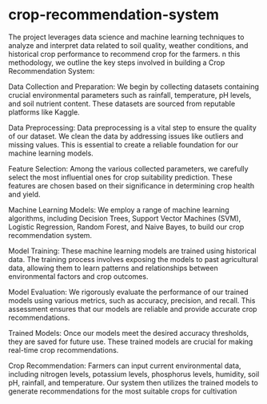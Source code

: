 # crop-recommendation-system
The project leverages data science and machine learning techniques to analyze and interpret data related to soil quality, weather conditions, and historical crop performance to recommend crop for the farmers.​
n this methodology, we outline the key steps involved in building a Crop Recommendation System: 

Data Collection and Preparation: We begin by collecting datasets containing crucial environmental parameters such as rainfall, temperature, pH levels, and soil nutrient content. These datasets are sourced from reputable platforms like Kaggle. 

Data Preprocessing: Data preprocessing is a vital step to ensure the quality of our dataset. We clean the data by addressing issues like outliers and missing values. This is essential to create a reliable foundation for our machine learning models. 

Feature Selection: Among the various collected parameters, we carefully select the most influential ones for crop suitability prediction. These features are chosen based on their significance in determining crop health and yield. 

Machine Learning Models: We employ a range of machine learning algorithms, including Decision Trees, Support Vector Machines (SVM), Logistic Regression, Random Forest, and Naive Bayes, to build our crop recommendation system. 

Model Training: These machine learning models are trained using historical data. The training process involves exposing the models to past agricultural data, allowing them to learn patterns and relationships between environmental factors and crop outcomes. 

Model Evaluation: We rigorously evaluate the performance of our trained models using various metrics, such as accuracy, precision, and recall. This assessment ensures that our models are reliable and provide accurate crop recommendations. 

Trained Models: Once our models meet the desired accuracy thresholds, they are saved for future use. These trained models are crucial for making real-time crop recommendations. 

Crop Recommendation: Farmers can input current environmental data, including nitrogen levels, potassium levels, phosphorus levels, humidity, soil pH, rainfall, and temperature. Our system then utilizes the trained models to generate recommendations for the most suitable crops for cultivation 

